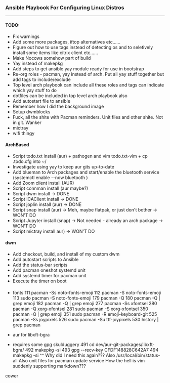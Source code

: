 ### Ansible Playbook For Configuring Linux Distros
---

#### TODO:
* Fix warnings
* Add some more packages, iftop alternatives etc......
* Figure out how to use tags instead of detecting os and to seletively install some items like citrix client etc......
* Make Nocows somehow part of build
* Yay instead of makepkg
* Add steps to get ansible yay module ready for use in bootstrap
* Re-org roles - pacman, yay instead of arch. Put all yay stuff together but add tags to include/exclude
* Top level arch playbook can include all these roles and tags can indicate which yay stuff to do
* dotfiles can be included in top level arch playbook also
* Add autostart file to ansible
* Remember how I did the background image
* Setup dwmblocks
* Fuck, all the shite with Pacman reminders. Unit files and other shite. Not in git. Wanker
* mictray
* wifi thingy



#### ArchBased
* Script todo.txt install (aur) + pathogen and vim todo.txt-vim + cp .todo.cfg into ~/
* Investigate using yay to keep aur gits up-to-date
* Add blueman to Arch packages and start/enable the bluetooth service (systemctl enable --now bluetooth )
* Add Zoom client install (AUR)
* Script connman install (aur maybe?)
* Script dwm install -> DONE
* Script ICAClient install -> DONE
* Script joplin install (aur) -> DONE
* Script snap install (aur) -> Meh, maybe flatpak, or just don't bother -> WON'T DO
* Script Jupyter install (snap) -> Not needed - already an arch package -> WON'T DO
* Script mictray install aur) -> WON'T DO

#### dwm
* Add checkout, build, and install of my custom dwm 
* Add autostart scripts to Ansible
* Add the status-bar scripts
* Add pacman oneshot systemd unit
* Add systemd timer for pacman unit
* Execute the timer on boot


####
* fonts 
  111  pacman -Ss noto-fonts-emoji
  112  pacman -S noto-fonts-emoji
  113  sudo pacman -S noto-fonts-emoji
  179  pacman -Q
  180  pacman -Q  | grep emoji
  182  pacman -Q  | grep emoji
  277  pacman -Ss xfontsel
  280  pacman -Q xorg-xfontsel
  281  sudo pacman -S xorg-xfontsel
  350  pacman -Q  | grep emoji
  351  sudo pacman -R emoji-keyboard-git
  525  pacman -Ss joypixels
  526  sudo pacman -Su ttf-joypixels
  530  history | grep pacman

* aur for libxft-bgra
* requires some gpg skulduggery
  491  cd dev/aur-git-packages/libxft-bgra/
  492  makepkg -si
  493  gpg --recv-key CFDF148828C642A7
  494  makepkg -si
^^ Why did I need this again???
Also
/usr/local/bin/status- all
Also unit files for pacman update service
How the hell is vim suddenly supporting markdown???

cower
